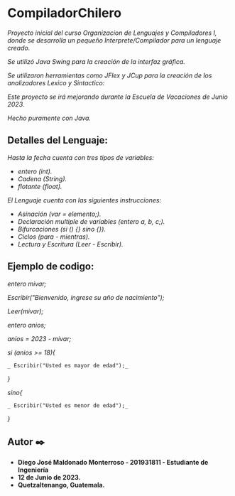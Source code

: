 # CompiladorChilero

_Proyecto inicial del curso Organizacion de Lenguajes y Compiladores I, donde se desarrolla un pequeño Interprete/Compilador para un lenguaje creado._

_Se utilizó Java Swing para la creación de la interfaz gráfica._

_Se utilizaron herramientas como JFlex y JCup para la creación de los analizadores Lexico y Sintactico:_

_Este proyecto se irá mejorando durante la Escuela de Vacaciones de Junio 2023._

_Hecho puramente con Java._

## Detalles del Lenguaje:

_Hasta la fecha cuenta con tres tipos de variables:_

* _entero (int)._
* _Cadena (String)._
* _flotante (float)._

_El Lenguaje cuenta con las siguientes instrucciones:_

* _Asinación (var = elemento;)._
* _Declaración multiple de variables (entero a, b, c;)._
* _Bifurcaciones (si () {} sino {})._
* _Ciclos (para - mientras)._
* _Lectura y Escritura (Leer - Escribir)._

## Ejemplo de codigo:

_entero mivar;_

_Escribir("Bienvenido, ingrese su año de nacimiento");_

_Leer(mivar);_

_entero anios;_

_anios = 2023 - mivar;_

_si (anios >= 18){_

    _ Escribir("Usted es mayor de edad");_

_}_

_sino{_

    _ Escribir("Usted es menor de edad");_

_}_

## Autor ✒️

* **Diego José Maldonado Monterroso - 201931811 - Estudiante de Ingeniería**
* **12 de Junio de 2023.** 
* **Quetzaltenango, Guatemala.** 